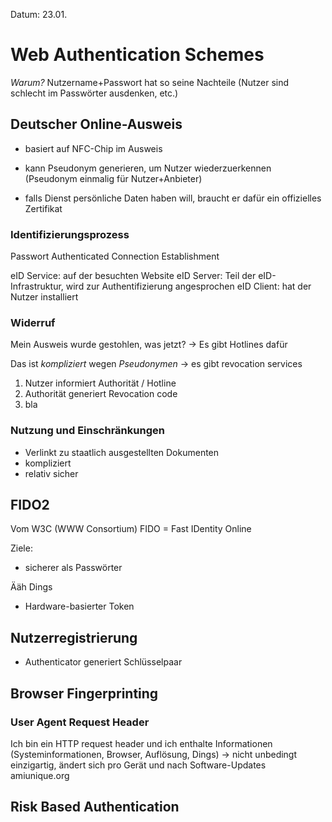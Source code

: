 Datum: 23.01.

# Web Authentication Schemes

*Warum?*
Nutzername+Passwort hat so seine Nachteile (Nutzer sind schlecht im Passwörter ausdenken, etc.)

## Deutscher Online-Ausweis

- basiert auf NFC-Chip im Ausweis
- kann Pseudonym generieren, um Nutzer wiederzuerkennen (Pseudonym einmalig für Nutzer+Anbieter)

- falls Dienst persönliche Daten haben will, braucht er dafür ein offizielles Zertifikat

### Identifizierungsprozess

Passwort Authenticated Connection Establishment

eID Service: auf der besuchten Website
eID Server: Teil der eID-Infrastruktur, wird zur Authentifizierung angesprochen
eID Client: hat der Nutzer installiert

### Widerruf

Mein Ausweis wurde gestohlen, was jetzt?
-> Es gibt Hotlines dafür

Das ist *kompliziert* wegen *Pseudonymen* -> es gibt revocation services

1. Nutzer informiert Authorität / Hotline
2. Authorität generiert Revocation code
3. bla

### Nutzung und Einschränkungen

- Verlinkt zu staatlich ausgestellten Dokumenten
- kompliziert
- relativ sicher

## FIDO2

Vom W3C (WWW Consortium)
FIDO = Fast IDentity Online

Ziele:
- sicherer als Passwörter

Ääh Dings
- Hardware-basierter Token

**Nutzerregistrierung**
- 
- Authenticator generiert Schlüsselpaar

## Browser Fingerprinting

### User Agent Request Header

Ich bin ein HTTP request header und ich enthalte Informationen (Systeminformationen, Browser, Auflösung, Dings)
-> nicht unbedingt einzigartig, ändert sich pro Gerät und nach Software-Updates
amiunique.org

## Risk Based Authentication

